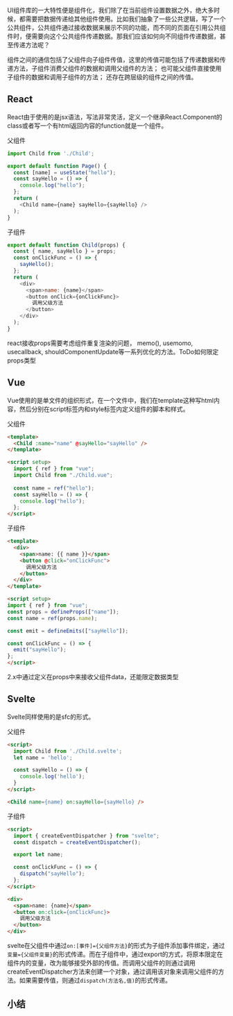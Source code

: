 UI组件库的一大特性便是组件化，我们除了在当前组件设置数据之外，绝大多时候，都需要把数据传递给其他组件使用。比如我们抽象了一些公共逻辑，写了一个公共组件，公共组件通过接收数据来展示不同的功能，而不同的页面在引用公共组件时，便需要向这个公共组件传递数据。那我们应该如何向不同组件传递数据，甚至传递方法呢？  

组件之间的通信包括了父组件向子组件传值，这里的传值可能包括了传递数据和传递方法，子组件消费父组件的数据和调用父组件的方法；
也可能父组件直接使用子组件的数据和调用子组件的方法；
还存在跨层级的组件之间的传值。

## React

React由于使用的是jsx语法，写法非常灵活，定义一个继承React.Component的class或者写一个有html返回内容的function就是一个组件。

父组件

```javascript
import Child from './Child';

export default function Page() {
  const [name] = useState("hello");
  const sayHello = () => {
    console.log("hello");
  };
  return (
    <Child name={name} sayHello={sayHello} />
  );
}
```

子组件

```javascript
export default function Child(props) {
  const { name, sayHello } = props;
  const onClickFunc = () => {
    sayHello();
  };
  return (
    <div>
      <span>name: {name}</span>
      <button onClick={onClickFunc}>
        调用父级方法
      </button>
    </div>
  );
}
```

react接收props需要考虑组件重复渲染的问题， memo(), usemomo, usecallback, shouldComponentUpdate等一系列优化的方法。ToDo如何限定props类型

## Vue
Vue使用的是单文件的组织形式，在一个文件中，我们在template这种写html内容，然后分别在script标签内和style标签内定义组件的脚本和样式。

父组件

```html
<template>
  <Child :name="name" @sayHello="sayHello" />
</template>

<script setup>
  import { ref } from "vue";
  import Child from "./Child.vue";
  
  const name = ref("hello");
  const sayHello = () => {
    console.log("hello");
  };
</script>
```

子组件

```html
<template>
  <div>
    <span>name: {{ name }}</span>
    <button @click="onClickFunc">
      调用父级方法
    </button>
  </div>
</template>

<script setup>
import { ref } from "vue";
const props = defineProps(["name"]);
const name = ref(props.name);

const emit = defineEmits(["sayHello"]);

const onClickFunc = () => {
  emit("sayHello");
};
</script>

```

2.x中通过定义在props中来接收父组件data，还能限定数据类型

## Svelte
Svelte同样使用的是sfc的形式。

父组件

```html
<script>
  import Child from './Child.svelte';
  let name = 'hello';

  const sayHello = () => {
    console.log('hello');
  }
</script>

<Child name={name} on:sayHello={sayHello} />
```

子组件

```html
<script>
  import { createEventDispatcher } from "svelte";
  const dispatch = createEventDispatcher();

  export let name;

  const onClickFunc = () => {
    dispatch("sayHello");
  };
</script>

<div>
  <span>name: {name}</span>
  <button on:click={onClickFunc}>
    调用父级方法
  </button>
</div>

```

svelte在父组件中通过`on:[事件]={父组件方法}`的形式为子组件添加事件绑定，通过`变量={父组件变量}`的形式传递。而在子组件中，通过export的方式，将原本限定在组件内的变量，改为能够接受外部的传值。而调用父组件的则通过调用createEventDispatcher方法来创建一个对象，通过调用该对象来调用父组件的方法。如果需要传值，则通过`dispatch(方法名,值)`的形式传递。

## 小结
